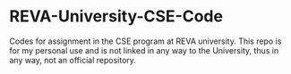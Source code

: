 # REVA-University-CSE-Code
Codes for assignment in the CSE program at REVA university.
This repo is for my personal use and is not linked in any way to the University, thus in any way, not an official repository.
